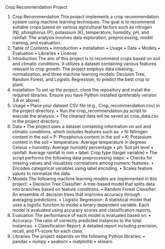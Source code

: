 Crop Recommendation Project
1.	Crop Recommendation This project implements a crop recommendation system using machine learning techniques. The goal is to recommend suitable crops based on various agricultural factors such as nitrogen (N), phosphorus (P), potassium (K), temperature, humidity, pH, and rainfall. The analysis involves data exploration, preprocessing, model training, and evaluation.
2.	Table of Contents
•	Introduction
•	Installation
•	Usage
•	Data
•	Models
•	Evaluation
•	Libraries
•	License
3.	Introduction The aim of this project is to recommend crops based on soil and climatic conditions. It utilizes a dataset containing various features relevant to crop growth. The project employs data cleaning, normalization, and three machine learning models: Decision Tree, Random Forest, and Logistic Regression, to predict the best crop to plant.
4.	Installation To set up the project, clone the repository and install the required libraries. Ensure you have Python installed (preferably version 3.6 or above).
5.	Usage
•	Place your dataset CSV file (e.g., Crop_recommendation.csv) in the project directory.
•	Run the crop_recommendation.py script to execute the analysis.
•	The cleaned data will be saved as crop_data.csv in the project directory.
6.	Data
•	The project uses a dataset containing information on soil and climatic conditions, which includes features such as:
•	N: Nitrogen content in the soil
•	P: Phosphorus content in the soil
•	K: Potassium content in the soil
•	temperature: Average temperature in degrees Celsius
•	humidity: Average humidity percentage
•	ph: Soil pH level
•	rainfall: Average rainfall in mm
•	label: Crop type (target variable)
•	The script performs the following data preprocessing steps:
•	Checks for missing values and visualizes correlations among numeric features.
•	Encodes categorical variables using label encoding.
•	Scales feature values to normalize the data.
7.	Models The following machine learning models are implemented in this project:
•	Decision Tree Classifier: A tree-based model that splits data into branches based on feature conditions.
•	Random Forest Classifier: An ensemble of decision trees that improves accuracy through averaging predictions.
•	Logistic Regression: A statistical model that uses a logistic function to model a binary dependent variable.
Each model is evaluated using accuracy scores and classification reports.
8.	Evaluation The performance of each model is evaluated based on:
•	Accuracy: The ratio of correctly predicted instances to the total instances.
•	Classification Report: A detailed report including precision, recall, and F1-score for each class.
9.	Libraries The project depends on the following Python libraries:
•	pandas
•	numpy
•	seaborn
•	matplotlib
•	sklearn

